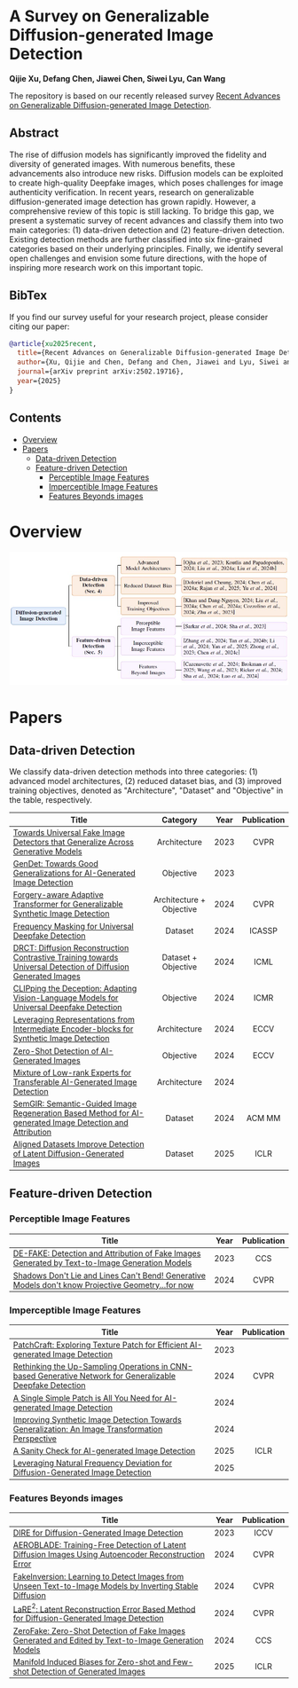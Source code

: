 # A Survey on Generalizable Diffusion-generated Image Detection

**Qijie Xu, Defang Chen, Jiawei Chen, Siwei Lyu, Can Wang**

The repository is based on our recently released survey [Recent Advances on Generalizable Diffusion-generated Image Detection](https://arxiv.org/pdf/2502.19716).

## Abstract

The rise of diffusion models has significantly improved the fidelity and diversity of generated images. With numerous benefits, these advancements also introduce new risks. Diffusion models can be exploited to create high-quality Deepfake images, which poses challenges for image authenticity verification. In recent years, research on generalizable diffusion-generated image detection has grown rapidly. However, a comprehensive review of this topic is still lacking. To bridge this gap, we present a systematic survey of recent advances and classify them into two main categories: (1) data-driven detection and (2) feature-driven detection. Existing detection methods are further classified into six fine-grained categories based on their underlying principles. Finally, we identify several open challenges and envision some future directions, with the hope of inspiring more research work on this important topic.

## BibTex

If you find our survey useful for your research project, please consider citing our paper:

```BibTex
@article{xu2025recent,
  title={Recent Advances on Generalizable Diffusion-generated Image Detection},
  author={Xu, Qijie and Chen, Defang and Chen, Jiawei and Lyu, Siwei and Wang, Can},
  journal={arXiv preprint arXiv:2502.19716},
  year={2025}
}
```

## Contents

- [Overview](#overview)
- [Papers](#papers)
  - [Data-driven Detection](#data-driven-detection)
  - [Feature-driven Detection](#feature-driven-detection)
    - [Perceptible Image Features](#perceptible-image-features)
    - [Imperceptible Image Features](#imperceptible-image-features)
    - [Features Beyonds images](#features-beyonds-images)

# Overview

![](image/taxonomy.jpg)

# Papers

## Data-driven Detection

We classify data-driven detection methods into three categories: (1) advanced model architectures, (2) reduced dataset bias, and (3) improved training objectives, denoted as "Architecture", "Dataset" and "Objective" in the table, respectively.

| Title | Category | Year | Publication |
| - | :-: | :-: | :-: |
| [Towards Universal Fake Image Detectors that Generalize Across Generative Models](https://arxiv.org/abs/2302.10174) | Architecture | 2023 | CVPR|
| [GenDet: Towards Good Generalizations for AI-Generated Image Detection](https://arxiv.org/abs/2312.08880) | Objective | 2023 | |
| [Forgery-aware Adaptive Transformer for Generalizable Synthetic Image Detection](https://arxiv.org/abs/2312.16649) | Architecture + Objective | 2024 | CVPR |
| [Frequency Masking for Universal Deepfake Detection](https://arxiv.org/abs/2401.06506) | Dataset | 2024 | ICASSP |
| [DRCT: Diffusion Reconstruction Contrastive Training towards Universal Detection of Diffusion Generated Images](https://proceedings.mlr.press/v235/chen24ay.html) | Dataset + Objective | 2024 | ICML |
| [CLIPping the Deception: Adapting Vision-Language Models for Universal Deepfake Detection](https://arxiv.org/abs/2402.12927) | Objective | 2024 | ICMR |
| [Leveraging Representations from Intermediate Encoder-blocks for Synthetic Image Detection](https://arxiv.org/abs/2402.19091) | Architecture | 2024 | ECCV |
| [Zero-Shot Detection of AI-Generated Images](https://arxiv.org/abs/2409.15875) | Objective | 2024 | ECCV |
| [Mixture of Low-rank Experts for Transferable AI-Generated Image Detection](https://arxiv.org/abs/2404.04883) | Architecture | 2024 | |
| [SemGIR: Semantic-Guided Image Regeneration Based Method for AI-generated Image Detection and Attribution](https://dl.acm.org/doi/abs/10.1145/3664647.3680776) | Dataset | 2024 | ACM MM |
| [Aligned Datasets Improve Detection of Latent Diffusion-Generated Images](https://arxiv.org/abs/2410.11835v3) | Dataset | 2025 | ICLR |



## Feature-driven Detection

### Perceptible Image Features

| Title | Year | Publication |
| - | :-: | :-: |
| [DE-FAKE: Detection and Attribution of Fake Images Generated by Text-to-Image Generation Models](https://arxiv.org/abs/2210.06998) | 2023 | CCS |
| [Shadows Don't Lie and Lines Can't Bend! Generative Models don't know Projective Geometry...for now](https://arxiv.org/abs/2311.17138) | 2024 | CVPR |

### Imperceptible Image Features

| Title | Year | Publication |
| - | :-: | :-: |
| [PatchCraft: Exploring Texture Patch for Efficient AI-generated Image Detection](https://arxiv.org/abs/2311.12397) | 2023 | |
| [Rethinking the Up-Sampling Operations in CNN-based Generative Network for Generalizable Deepfake Detection](https://arxiv.org/abs/2312.10461) | 2024 | CVPR |
| [A Single Simple Patch is All You Need for AI-generated Image Detection](https://arxiv.org/abs/2402.01123) | 2024 | |
| [Improving Synthetic Image Detection Towards Generalization: An Image Transformation Perspective](https://arxiv.org/abs/2408.06741) | 2024 | |
| [A Sanity Check for AI-generated Image Detection](https://arxiv.org/abs/2406.19435) | 2025 | ICLR |
| [Leveraging Natural Frequency Deviation for Diffusion-Generated Image Detection](https://openreview.net/pdf?id=fPBExgC1m9) | 2025 | |


### Features Beyonds images

| Title | Year | Publication |
| - | :-: | :-: |
| [DIRE for Diffusion-Generated Image Detection](https://arxiv.org/abs/2303.09295) | 2023 | ICCV |
| [AEROBLADE: Training-Free Detection of Latent Diffusion Images Using Autoencoder Reconstruction Error](https://arxiv.org/abs/2401.17879) | 2024 | CVPR |
| [FakeInversion: Learning to Detect Images from Unseen Text-to-Image Models by Inverting Stable Diffusion](https://arxiv.org/abs/2406.08603) | 2024 | CVPR |
| [LaRE$^2$: Latent Reconstruction Error Based Method for Diffusion-Generated Image Detection](https://arxiv.org/abs/2403.17465) | 2024 | CVPR |
| [ZeroFake: Zero-Shot Detection of Fake Images Generated and Edited by Text-to-Image Generation Models](https://dl.acm.org/doi/abs/10.1145/3658644.3690297) | 2024 | CCS |
| [Manifold Induced Biases for Zero-shot and Few-shot Detection of Generated Images](https://openreview.net/pdf?id=7gGl6HB5Zd) | 2025 | ICLR |